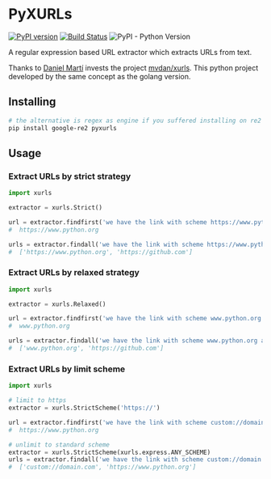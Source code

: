 # PyXURLs

[![PyPI version](https://badge.fury.io/py/pyxurls.svg)](https://badge.fury.io/py/pyxurls)
[![Build Status](https://travis-ci.com/andytzeng/pyxurls.svg?branch=main)](https://travis-ci.com/andytzeng/pyxurls)
![PyPI - Python Version](https://img.shields.io/pypi/pyversions/pyxurls)

A regular expression based URL extractor which extracts URLs from text.

Thanks to [Daniel Martí](https://github.com/mvdan) invests the project [mvdan/xurls](https://github.com/mvdan/xurls). This python project developed by the same concept as the golang version.

## Installing

```bash
# the alternative is regex as engine if you suffered installing on re2
pip install google-re2 pyxurls
```

## Usage

### Extract URLs by strict strategy

```python
import xurls

extractor = xurls.Strict()

url = extractor.findfirst('we have the link with scheme https://www.python.org and https://www.github.com')
#  https://www.python.org

urls = extractor.findall('we have the link with scheme https://www.python.org and https://github.com')
#  ['https://www.python.org', 'https://github.com']
```

### Extract URLs by relaxed strategy

```python
import xurls

extractor = xurls.Relaxed()

url = extractor.findfirst('we have the link with scheme www.python.org and https://www.github.com')
#  www.python.org

urls = extractor.findall('we have the link with scheme www.python.org and https://github.com')
#  ['www.python.org', 'https://github.com']
```

### Extract URLs by limit scheme

```python
import xurls

# limit to https
extractor = xurls.StrictScheme('https://')

url = extractor.findfirst('we have the link with scheme custom://domain.com and https://www.python.org noscheme.com')
#  https://www.python.org

# unlimit to standard scheme
extractor = xurls.StrictScheme(xurls.express.ANY_SCHEME)
urls = extractor.findall('we have the link with scheme custom://domain.com and https://www.python.org noscheme.com')
#  ['custom://domain.com', 'https://www.python.org']
```
